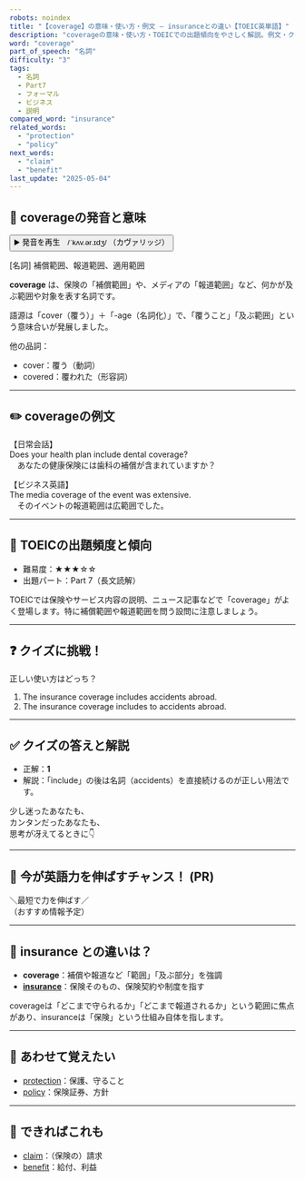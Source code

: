 ```yaml
---
robots: noindex
title: "【coverage】の意味・使い方・例文 ― insuranceとの違い【TOEIC英単語】"
description: "coverageの意味・使い方・TOEICでの出題傾向をやさしく解説。例文・クイズ付きでinsuranceとの違いもわかりやすく学べます。"
word: "coverage"
part_of_speech: "名詞"
difficulty: "3"
tags:
  - 名詞
  - Part7
  - フォーマル
  - ビジネス
  - 説明
compared_word: "insurance"
related_words:
  - "protection"
  - "policy"
next_words:
  - "claim"
  - "benefit"
last_update: "2025-05-04"
---
```


## 🔰 coverageの発音と意味

<button class="play-audio" onclick="playTTS('coverage')">
  <span class="play-audio-main">
    ▶️ 発音を再生　/ˈkʌv.ər.ɪdʒ/
  </span>
  <span class="play-audio-sub">
    （カヴァリッジ）
  </span>
</button>

[名詞] 補償範囲、報道範囲、適用範囲

**coverage** は、保険の「補償範囲」や、メディアの「報道範囲」など、何かが及ぶ範囲や対象を表す名詞です。

語源は「cover（覆う）」＋「-age（名詞化）」で、「覆うこと」「及ぶ範囲」という意味合いが発展しました。

他の品詞：  
- cover：覆う（動詞）
- covered：覆われた（形容詞）

---

## ✏️ coverageの例文

【日常会話】  
Does your health plan include dental coverage?  
　あなたの健康保険には歯科の補償が含まれていますか？

【ビジネス英語】  
The media coverage of the event was extensive.  
　そのイベントの報道範囲は広範囲でした。

---

## 🎯 TOEICの出題頻度と傾向

- 難易度：★★★☆☆
- 出題パート：Part 7（長文読解）

TOEICでは保険やサービス内容の説明、ニュース記事などで「coverage」がよく登場します。特に補償範囲や報道範囲を問う設問に注意しましょう。

---

## ❓ クイズに挑戦！

正しい使い方はどっち？

1. The insurance coverage includes accidents abroad.  
2. The insurance coverage includes to accidents abroad.

---

## ✅ クイズの答えと解説

- 正解：**1**
- 解説：「include」の後は名詞（accidents）を直接続けるのが正しい用法です。

少し迷ったあなたも、  
カンタンだったあなたも、  
思考が冴えてるときに👇️

---

## 🚀 今が英語力を伸ばすチャンス！ (PR)

<div class="info-center">
＼最短で力を伸ばす／<br>  
（おすすめ情報予定）
</div>

---

## 🤔  insurance との違いは？

- **coverage**：補償や報道など「範囲」「及ぶ部分」を強調
- **[insurance](/insurance)**：保険そのもの、保険契約や制度を指す

coverageは「どこまで守られるか」「どこまで報道されるか」という範囲に焦点があり、insuranceは「保険」という仕組み自体を指します。

---

## 🧩 あわせて覚えたい

- [protection](/protection)：保護、守ること
- [policy](/policy)：保険証券、方針

---

## 📖 できればこれも

- [claim](/claim)：（保険の）請求
- [benefit](/benefit)：給付、利益

<!-- cvid: aid15_bid01 -->
